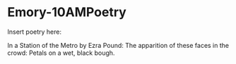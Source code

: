 # Emory-10AMPoetry

Insert poetry here:

In a Station of the Metro by Ezra Pound:
The apparition of these faces in the crowd:
Petals on a wet, black bough.
